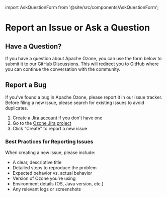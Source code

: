 import AskQuestionForm from '@site/src/components/AskQuestionForm';

# Report an Issue or Ask a Question

## Have a Question?

If you have a question about Apache Ozone, you can use the form below to submit it to our GitHub Discussions. This will redirect you to GitHub where you can continue the conversation with the community.

<AskQuestionForm />

<div style={{marginTop: '3rem'}}>

## Report a Bug

</div>

If you've found a bug in Apache Ozone, please report it in our issue tracker. Before filing a new issue, please search for existing issues to avoid duplicates.

1. Create a [Jira account](https://issues.apache.org/jira/secure/Signup!default.jspa) if you don't have one
2. Go to the [Ozone Jira project](https://issues.apache.org/jira/projects/HDDS/issues)
3. Click "Create" to report a new issue

### Best Practices for Reporting Issues

When creating a new issue, please include:

- A clear, descriptive title
- Detailed steps to reproduce the problem
- Expected behavior vs. actual behavior
- Version of Ozone you're using
- Environment details (OS, Java version, etc.)
- Any relevant logs or screenshots
